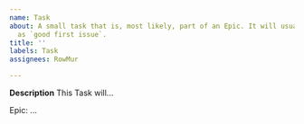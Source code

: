 ```yaml
---
name: Task
about: A small task that is, most likely, part of an Epic. It will usually be labeled
  as `good first issue`.
title: ''
labels: Task
assignees: RowMur

---
```


**Description**
This Task will...

Epic: ...
